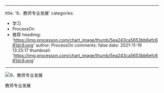 
---
title: '9、教师专业发展'
categories: 
 - 学习
 - ProcessOn
 - 推荐
headimg: 'https://img.processon.com/chart_image/thumb/5ea243ca5653bb6efc681dc9.png'
author: ProcessOn
comments: false
date: 2021-11-19 13:25:17
thumbnail: 'https://img.processon.com/chart_image/thumb/5ea243ca5653bb6efc681dc9.png'
---

<div>   
<img class="thumb" alt="9、教师专业发展" src="https://img.processon.com/chart_image/thumb/5ea243ca5653bb6efc681dc9.png" referrerpolicy="no-referrer">
<p>教师专业发展</p>  
</div>
            